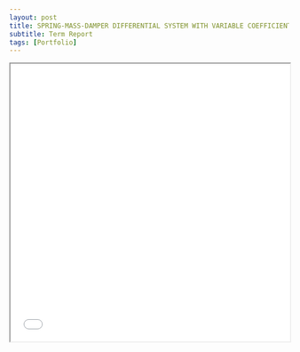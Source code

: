 ```yaml
---
layout: post
title: SPRING-MASS-DAMPER DIFFERENTIAL SYSTEM WITH VARIABLE COEFFICIENTS
subtitle: Term Report
tags: [Portfolio]
---
```


<iframe src="/assets/img/MA345Report.pdf" width="100%" height="500px"></iframe>
